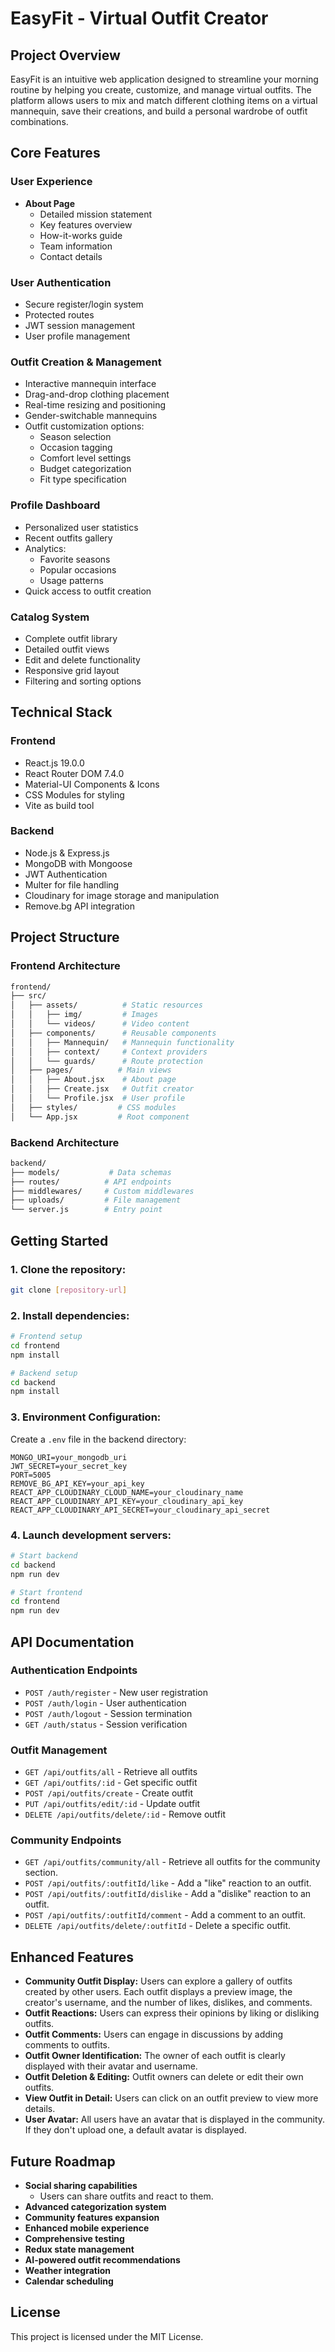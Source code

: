 # EasyFit - Virtual Outfit Creator

## Project Overview
EasyFit is an intuitive web application designed to streamline your morning routine by helping you create, customize, and manage virtual outfits. The platform allows users to mix and match different clothing items on a virtual mannequin, save their creations, and build a personal wardrobe of outfit combinations.

## Core Features

### User Experience
- **About Page**
  - Detailed mission statement
  - Key features overview
  - How-it-works guide
  - Team information
  - Contact details

### User Authentication
- Secure register/login system
- Protected routes
- JWT session management
- User profile management

### Outfit Creation & Management
- Interactive mannequin interface
- Drag-and-drop clothing placement
- Real-time resizing and positioning
- Gender-switchable mannequins
- Outfit customization options:
  - Season selection
  - Occasion tagging
  - Comfort level settings
  - Budget categorization
  - Fit type specification

### Profile Dashboard
- Personalized user statistics
- Recent outfits gallery
- Analytics:
  - Favorite seasons
  - Popular occasions
  - Usage patterns
- Quick access to outfit creation

### Catalog System
- Complete outfit library
- Detailed outfit views
- Edit and delete functionality
- Responsive grid layout
- Filtering and sorting options

## Technical Stack

### Frontend
- React.js 19.0.0
- React Router DOM 7.4.0
- Material-UI Components & Icons
- CSS Modules for styling
- Vite as build tool

### Backend
- Node.js & Express.js
- MongoDB with Mongoose
- JWT Authentication
- Multer for file handling
- Cloudinary for image storage and manipulation
- Remove.bg API integration

## Project Structure

### Frontend Architecture
```bash
frontend/
├── src/
│   ├── assets/          # Static resources
│   │   ├── img/         # Images
│   │   └── videos/      # Video content
│   ├── components/      # Reusable components
│   │   ├── Mannequin/   # Mannequin functionality
│   │   ├── context/     # Context providers
│   │   └── guards/      # Route protection
│   ├── pages/          # Main views
│   │   ├── About.jsx    # About page
│   │   ├── Create.jsx   # Outfit creator
│   │   └── Profile.jsx  # User profile
│   ├── styles/         # CSS modules
│   └── App.jsx         # Root component
```

### Backend Architecture
```bash
backend/
├── models/           # Data schemas
├── routes/          # API endpoints
├── middlewares/     # Custom middlewares
├── uploads/         # File management
└── server.js        # Entry point
```

## Getting Started

### 1. Clone the repository:
```bash
git clone [repository-url]
```

### 2. Install dependencies:
```bash
# Frontend setup
cd frontend
npm install

# Backend setup
cd backend
npm install
```

### 3. Environment Configuration:
Create a `.env` file in the backend directory:
```plaintext
MONGO_URI=your_mongodb_uri
JWT_SECRET=your_secret_key
PORT=5005
REMOVE_BG_API_KEY=your_api_key
REACT_APP_CLOUDINARY_CLOUD_NAME=your_cloudinary_name
REACT_APP_CLOUDINARY_API_KEY=your_cloudinary_api_key
REACT_APP_CLOUDINARY_API_SECRET=your_cloudinary_api_secret
```

### 4. Launch development servers:
```bash
# Start backend
cd backend
npm run dev

# Start frontend
cd frontend
npm run dev
```

## API Documentation

### Authentication Endpoints
- `POST /auth/register` - New user registration
- `POST /auth/login` - User authentication
- `POST /auth/logout` - Session termination
- `GET /auth/status` - Session verification

### Outfit Management
- `GET /api/outfits/all` - Retrieve all outfits
- `GET /api/outfits/:id` - Get specific outfit
- `POST /api/outfits/create` - Create outfit
- `PUT /api/outfits/edit/:id` - Update outfit
- `DELETE /api/outfits/delete/:id` - Remove outfit

### Community Endpoints
- `GET /api/outfits/community/all` - Retrieve all outfits for the community section.
- `POST /api/outfits/:outfitId/like` - Add a "like" reaction to an outfit.
- `POST /api/outfits/:outfitId/dislike` - Add a "dislike" reaction to an outfit.
- `POST /api/outfits/:outfitId/comment` - Add a comment to an outfit.
- `DELETE /api/outfits/delete/:outfitId` - Delete a specific outfit.

## Enhanced Features
- **Community Outfit Display:** Users can explore a gallery of outfits created by other users. Each outfit displays a preview image, the creator's username, and the number of likes, dislikes, and comments.
- **Outfit Reactions:** Users can express their opinions by liking or disliking outfits.
- **Outfit Comments:** Users can engage in discussions by adding comments to outfits.
- **Outfit Owner Identification:** The owner of each outfit is clearly displayed with their avatar and username.
- **Outfit Deletion & Editing:** Outfit owners can delete or edit their own outfits.
- **View Outfit in Detail:** Users can click on an outfit preview to view more details.
- **User Avatar:** All users have an avatar that is displayed in the community. If they don't upload one, a default avatar is displayed.

## Future Roadmap
- **Social sharing capabilities**
    - Users can share outfits and react to them.
- **Advanced categorization system**
- **Community features expansion**
- **Enhanced mobile experience**
- **Comprehensive testing**
- **Redux state management**
- **AI-powered outfit recommendations**
- **Weather integration**
- **Calendar scheduling**

## License
This project is licensed under the MIT License.